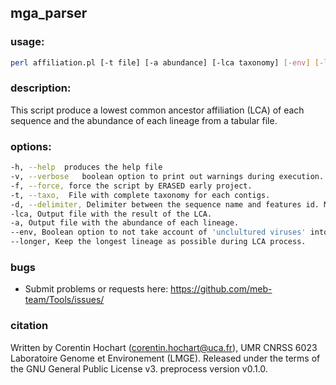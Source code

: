 ## mga_parser

### usage:

```bash
perl affiliation.pl [-t file] [-a abundance] [-lca taxonomy] [-env] [-longer]
```

### description:

This script produce a lowest common ancestor affiliation (LCA) of each sequence and the abundance of each lineage from a tabular file.

### options: 

```bash
-h, --help	produces the help file
-v, --verbose	boolean option to print out warnings during execution. Warnings and errors are redirected to STDERR. Defaults to no verbose (silent mode).
-f, --force, force the script by ERASED early project. 
-t,	--taxo,  File with complete taxonomy for each contigs.
-d, --delimiter, Delimiter between the sequence name and features id. Must be dot, pipe or underscore (default: pipe)
-lca, Output file with the result of the LCA.
-a, Output file with the abundance of each lineage. 
--env, Boolean option to not take account of 'unclultured viruses' into LCA process. 
--longer, Keep the longest lineage as possible during LCA process.  
```

### bugs

* Submit problems or requests here: https://github.com/meb-team/Tools/issues/

### citation

Written by Corentin Hochart (corentin.hochart@uca.fr), UMR CNRSS 6023 Laboratoire Genome et Environement (LMGE). Released under the terms of the GNU General Public License v3. preprocess version v0.1.0.

